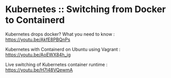 # Kubernetes :: Switching from Docker to Containerd

Kubernetes drops docker? What you need to know : https://youtu.be/AkfE8PBQnPs

Kubernetes with Containerd on Ubuntu using Vagrant : https://youtu.be/AoEWX84h_ig

Live switching of Kubernetes container runtime : https://youtu.be/H7l48VQewmA
